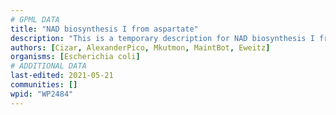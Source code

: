 ```yaml
---
# GPML DATA
title: "NAD biosynthesis I from aspartate"
description: "This is a temporary description for NAD biosynthesis I from aspartate"
authors: [Cizar, AlexanderPico, Mkutmon, MaintBot, Eweitz]
organisms: [Escherichia coli]
# ADDITIONAL DATA
last-edited: 2021-05-21
communities: []
wpid: "WP2484"
---
```

